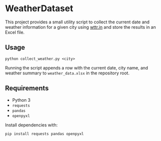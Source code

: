 # WeatherDataset

This project provides a small utility script to collect the current date and weather information for a given city using [wttr.in](https://wttr.in) and store the results in an Excel file.

## Usage

```
python collect_weather.py <city>
```

Running the script appends a row with the current date, city name, and weather summary to `weather_data.xlsx` in the repository root.

## Requirements

- Python 3
- `requests`
- `pandas`
- `openpyxl`

Install dependencies with:

```
pip install requests pandas openpyxl
```
